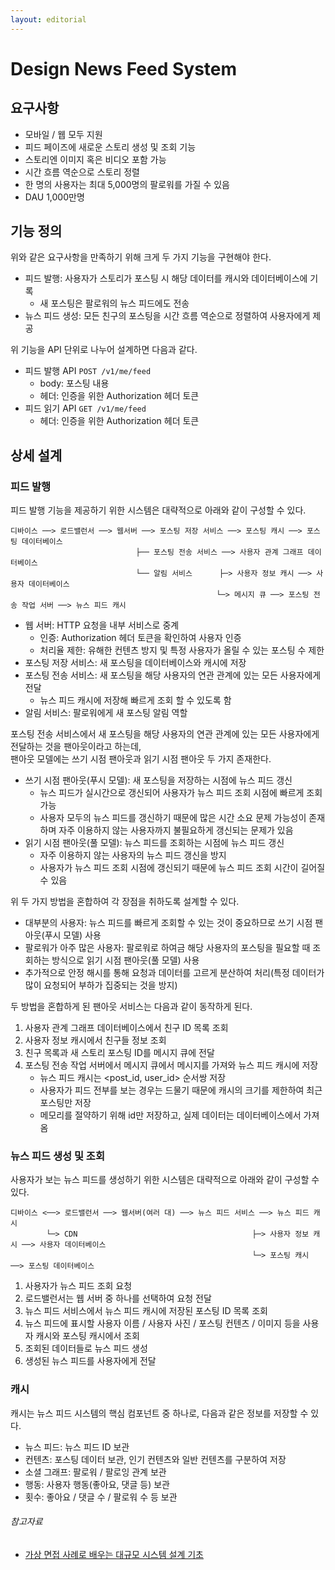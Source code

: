 ```yaml
---
layout: editorial
---
```


# Design News Feed System

## 요구사항

- 모바일 / 웹 모두 지원
- 피드 페이즈에 새로운 스토리 생성 및 조회 기능
- 스토리엔 이미지 혹은 비디오 포함 가능
- 시간 흐름 역순으로 스토리 정렬
- 한 명의 사용자는 최대 5,000명의 팔로워를 가질 수 있음
- DAU 1,000만명

## 기능 정의

위와 같은 요구사항을 만족하기 위해 크게 두 가지 기능을 구현해야 한다.

- 피드 발행: 사용자가 스토리가 포스팅 시 해당 데이터를 캐시와 데이터베이스에 기록
    - 새 포스팅은 팔로워의 뉴스 피드에도 전송
- 뉴스 피드 생성: 모든 친구의 포스팅을 시간 흐름 역순으로 정렬하여 사용자에게 제공

위 기능을 API 단위로 나누어 설계하면 다음과 같다.

- 피드 발행 API `POST /v1/me/feed`
    - body: 포스팅 내용
    - 헤더: 인증을 위한 Authorization 헤더 토큰
- 피드 읽기 API `GET /v1/me/feed`
    - 헤더: 인증을 위한 Authorization 헤더 토큰

## 상세 설계

### 피드 발행

피드 발행 기능을 제공하기 위한 시스템은 대략적으로 아래와 같이 구성할 수 있다.

```
디바이스 ──> 로드밸런서 ──> 웹서버 ──> 포스팅 저장 서비스 ──> 포스팅 캐시 ──> 포스팅 데이터베이스
                            ├── 포스팅 전송 서비스 ──> 사용자 관계 그래프 데이터베이스 
                            └── 알림 서비스      ├─> 사용자 정보 캐시 ──> 사용자 데이터베이스
                                              └─> 메시지 큐 ──> 포스팅 전송 작업 서버 ──> 뉴스 피드 캐시
```

- 웹 서버: HTTP 요청을 내부 서비스로 중계
    - 인증: Authorization 헤더 토큰을 확인하여 사용자 인증
    - 처리율 제한: 유해한 컨텐츠 방지 및 특정 사용자가 올릴 수 있는 포스팅 수 제한
- 포스팅 저장 서비스: 새 포스팅을 데이터베이스와 캐시에 저장
- 포스팅 전송 서비스: 새 포스팅을 해당 사용자의 연관 관계에 있는 모든 사용자에게 전달
    - 뉴스 피드 캐시에 저장해 빠르게 조회 할 수 있도록 함
- 알림 서비스: 팔로워에게 새 포스팅 알림 역할

포스팅 전송 서비스에서 새 포스팅을 해당 사용자의 연관 관계에 있는 모든 사용자에게 전달하는 것을 팬아웃이라고 하는데,  
팬아웃 모델에는 쓰기 시점 팬아웃과 읽기 시점 팬아웃 두 가지 존재한다.

- 쓰기 시점 팬아웃(푸시 모델): 새 포스팅을 저장하는 시점에 뉴스 피드 갱신
    - 뉴스 피드가 실시간으로 갱신되어 사용자가 뉴스 피드 조회 시점에 빠르게 조회 가능
    - 사용자 모두의 뉴스 피드를 갱신하기 때문에 많은 시간 소요 문제 가능성이 존재하며 자주 이용하지 않는 사용자까지 불필요하게 갱신되는 문제가 있음
- 읽기 시점 팬아웃(풀 모델): 뉴스 피드를 조회하는 시점에 뉴스 피드 갱신
    - 자주 이용하지 않는 사용자의 뉴스 피드 갱신을 방지
    - 사용자가 뉴스 피드 조회 시점에 갱신되기 때문에 뉴스 피드 조회 시간이 길어질 수 있음

위 두 가지 방법을 혼합하여 각 장점을 취하도록 설계할 수 있다.

- 대부분의 사용자: 뉴스 피드를 빠르게 조회할 수 있는 것이 중요하므로 쓰기 시점 팬아웃(푸시 모델) 사용
- 팔로워가 아주 많은 사용자: 팔로워로 하여금 해당 사용자의 포스팅을 필요할 때 조회하는 방식으로 읽기 시점 팬아웃(풀 모델) 사용
- 추가적으로 안정 해시를 통해 요청과 데이터를 고르게 분산하여 처리(특정 데이터가 많이 요청되어 부하가 집중되는 것을 방지)

두 방법을 혼합하게 된 팬아웃 서비스는 다음과 같이 동작하게 된다.

1. 사용자 관계 그래프 데이터베이스에서 친구 ID 목록 조회
2. 사용자 정보 캐시에서 친구들 정보 조회
3. 친구 목록과 새 스토리 포스팅 ID를 메시지 큐에 전달
4. 포스팅 전송 작업 서버에서 메시지 큐에서 메시지를 가져와 뉴스 피드 캐시에 저장
    - 뉴스 피드 캐시는 <post_id, user_id> 순서쌍 저장
    - 사용자가 피드 전부를 보는 경우는 드물기 때문에 캐시의 크기를 제한하여 최근 포스팅만 저장
    - 메모리를 절약하기 위해 id만 저장하고, 실제 데이터는 데이터베이스에서 가져옴

### 뉴스 피드 생성 및 조회

사용자가 보는 뉴스 피드를 생성하기 위한 시스템은 대략적으로 아래와 같이 구성할 수 있다.

```
디바이스 <──> 로드밸런서 ──> 웹서버(여러 대) ──> 뉴스 피드 서비스 ──> 뉴스 피드 캐시
        └─> CDN                                       ├─> 사용자 정보 캐시 ──> 사용자 데이터베이스
                                                      └─> 포스팅 캐시 ──> 포스팅 데이터베이스
```


1. 사용자가 뉴스 피드 조회 요청
2. 로드밸런서는 웹 서버 중 하나를 선택하여 요청 전달
3. 뉴스 피드 서비스에서 뉴스 피드 캐시에 저장된 포스팅 ID 목록 조회
4. 뉴스 피드에 표시할 사용자 이름 / 사용자 사진 / 포스팅 컨텐츠 / 이미지 등을 사용자 캐시와 포스팅 캐시에서 조회
5. 조회된 데이터들로 뉴스 피드 생성
6. 생성된 뉴스 피드를 사용자에게 전달

### 캐시

캐시는 뉴스 피드 시스템의 핵심 컴포넌트 중 하나로, 다음과 같은 정보를 저장할 수 있다.

- 뉴스 피드: 뉴스 피드 ID 보관
- 컨텐츠: 포스팅 데이터 보관, 인기 컨텐츠와 일반 컨텐츠를 구분하여 저장
- 소셜 그래프: 팔로워 / 팔로잉 관계 보관
- 행동: 사용자 행동(좋아요, 댓글 등) 보관
- 횟수: 좋아요 / 댓글 수 / 팔로워 수 등 보관
    
###### 참고자료

- [가상 면접 사례로 배우는 대규모 시스템 설계 기초](https://kobic.net/book/bookInfo/view.do?isbn=9788966263158)
